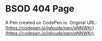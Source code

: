 # BSOD 404 Page

A Pen created on CodePen.io. Original URL: [https://codepen.io/igloude/pen/qNNWKr](https://codepen.io/igloude/pen/qNNWKr).


